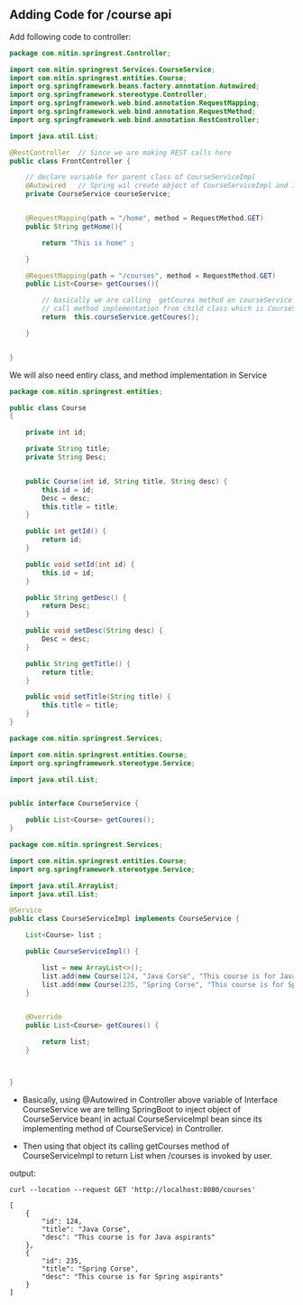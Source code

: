 
## Adding Code for /course api 

Add following code to controller: 

```java
package com.nitin.springrest.Controller;

import com.nitin.springrest.Services.CourseService;
import com.nitin.springrest.entities.Course;
import org.springframework.beans.factory.annotation.Autowired;
import org.springframework.stereotype.Controller;
import org.springframework.web.bind.annotation.RequestMapping;
import org.springframework.web.bind.annotation.RequestMethod;
import org.springframework.web.bind.annotation.RestController;

import java.util.List;

@RestController  // Since we are making REST calls here
public class FrontController {

    // declare variable for parent class of CourseServiceImpl
    @Autowired   // Spring wil create object of CourseServiceImpl and inject it here.
    private CourseService courseService;


    @RequestMapping(path = "/home", method = RequestMethod.GET)
    public String getHome(){

        return "This is home" ;

    }

    @RequestMapping(path = "/courses", method = RequestMethod.GET)
    public List<Course> getCourses(){

        // basically we are calling  getCoures method on courseService object. But since CourseService doesn't have any method implementation so it will
        // call method implementation from child class which is CourseServiceImpl. This is called Runtime PolyMorphism.
        return  this.courseService.getCoures();

    }


}

```

We will also need entiry class, and method implementation in Service 

```java
package com.nitin.springrest.entities;

public class Course
{

    private int id;

    private String title;
    private String Desc;


    public Course(int id, String title, String desc) {
        this.id = id;
        Desc = desc;
        this.title = title;
    }

    public int getId() {
        return id;
    }

    public void setId(int id) {
        this.id = id;
    }

    public String getDesc() {
        return Desc;
    }

    public void setDesc(String desc) {
        Desc = desc;
    }

    public String getTitle() {
        return title;
    }

    public void setTitle(String title) {
        this.title = title;
    }
}

```

```java
package com.nitin.springrest.Services;

import com.nitin.springrest.entities.Course;
import org.springframework.stereotype.Service;

import java.util.List;


public interface CourseService {

    public List<Course> getCoures();
}

```

```java
package com.nitin.springrest.Services;

import com.nitin.springrest.entities.Course;
import org.springframework.stereotype.Service;

import java.util.ArrayList;
import java.util.List;

@Service
public class CourseServiceImpl implements CourseService {

    List<Course> list ;

    public CourseServiceImpl() {

        list = new ArrayList<>();
        list.add(new Course(124, "Java Corse", "This course is for Java aspirants"));
        list.add(new Course(235, "Spring Corse", "This course is for Spring aspirants"));
    }


    @Override
    public List<Course> getCoures() {

        return list;
    }



}

```

- Basically, using @Autowired in Controller above variable of Interface CourseService we are telling SpringBoot to inject object of CourseService bean( in actual CourseServiceImpl bean since its implementing method of CourseService) in Controller.

- Then using that object its calling getCourses method of CourseServiceImpl to return List when /courses is invoked by user. 

output:
```text
curl --location --request GET 'http://localhost:8080/courses'

[
    {
        "id": 124,
        "title": "Java Corse",
        "desc": "This course is for Java aspirants"
    },
    {
        "id": 235,
        "title": "Spring Corse",
        "desc": "This course is for Spring aspirants"
    }
]

```